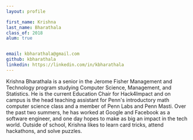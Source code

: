 ```yaml
---
layout: profile

first_name: Krishna
last_name: Bharathala
class_of: 2018
alum: true


email: kbharathala@gmail.com
github: kbharathala
linkedin: https://linkedin.com/in/kbharathala
---
```


Krishna Bharathala is a senior in the Jerome Fisher Management and Technology program studying Computer Science, Management, and Statistics. He is the current Education Chair for Hack4Impact and on campus is the head teaching assistant for Penn's introductory math computer science class and a member of Penn Labs and Penn Masti. Over the past two summers, he has worked at Google and Facebook as a software engineer, and one day hopes to make as big an impact in the tech world. Outside of school, Krishna likes to learn card tricks, attend hackathons, and solve puzzles.
